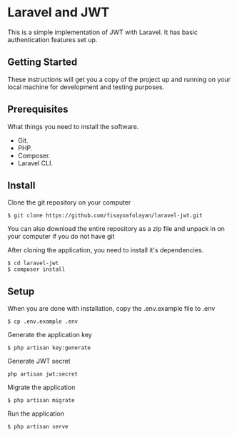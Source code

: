 # Laravel and JWT      

This is a simple implementation of JWT with Laravel. It has basic authentication features set up.

## Getting Started
These instructions will get you a copy of the project up and running on your local machine for development and testing purposes.

## Prerequisites
What things you need to install the software.

- Git.
- PHP.
- Composer.
- Laravel CLI.

## Install
Clone the git repository on your computer
```
$ git clone https://github.com/fisayoafolayan/laravel-jwt.git
```
You can also download the entire repository as a zip file and unpack in on your computer if you do not have git

After cloning the application, you need to install it's dependencies.
```
$ cd laravel-jwt
$ composer install
```

## Setup
When you are done with installation, copy the .env.example file to .env
```
$ cp .env.example .env
```

Generate the application key
```
$ php artisan key:generate
```

Generate JWT secret
```
php artisan jwt:secret
```

Migrate the application
```
$ php artisan migrate
``` 

Run the application
```
$ php artisan serve
```

